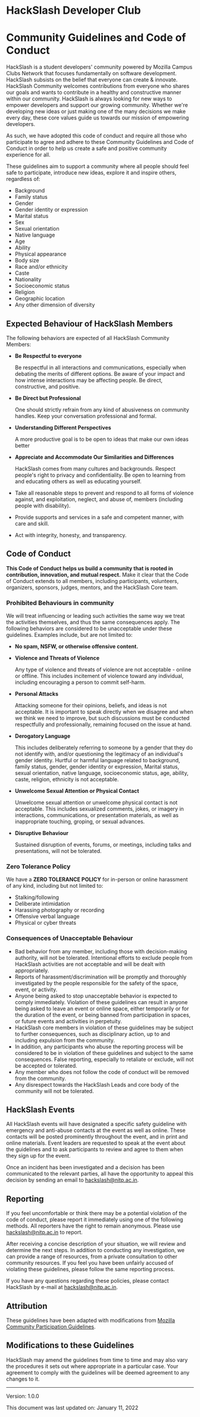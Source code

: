 # HackSlash Developer Club

# Community Guidelines and Code of Conduct

HackSlash is a student developers&#39; community powered by Mozilla Campus Clubs Network that focuses fundamentally on software development. HackSlash subsists on the belief that everyone can create &amp; innovate. HackSlash Community welcomes contributions from everyone who shares our goals and wants to contribute in a healthy and constructive manner within our community. HackSlash is always looking for new ways to empower developers and support our growing community. Whether we&#39;re developing new ideas or just making one of the many decisions we make every day, these core values guide us towards our mission of empowering developers.

As such, we have adopted this code of conduct and require all those who participate to agree and adhere to these Community Guidelines and Code of Conduct in order to help us create a safe and positive community experience for all.

These guidelines aim to support a community where all people should feel safe to participate, introduce new ideas, explore it and inspire others, regardless of:

- Background
- Family status
- Gender
- Gender identity or expression
- Marital status
- Sex
- Sexual orientation
- Native language
- Age
- Ability
- Physical appearance
- Body size
- Race and/or ethnicity
- Caste
- Nationality
- Socioeconomic status
- Religion
- Geographic location
- Any other dimension of diversity

## Expected Behaviour of HackSlash Members

The following behaviors are expected of all HackSlash Community Members:

- **Be Respectful to everyone**

    Be respectful in all interactions and communications, especially when debating the merits of different options. Be aware of your impact and how intense interactions may be affecting people. Be direct, constructive, and positive.

- **Be Direct but Professional**

    One should strictly refrain from any kind of abusiveness on community handles. Keep your conversation professional and formal.

- **Understanding Different Perspectives**

    A more productive goal is to be open to ideas that make our own ideas better

- **Appreciate and Accommodate Our Similarities and Differences**

    HackSlash comes from many cultures and backgrounds. Respect people&#39;s right to privacy and confidentiality. Be open to learning from and educating others as well as educating yourself.

- Take all reasonable steps to prevent and respond to all forms of violence against, and exploitation, neglect, and abuse of, members (including people with disability).

- Provide supports and services in a safe and competent manner, with care and skill.

- Act with integrity, honesty, and transparency.


## Code of Conduct

**This Code of Conduct helps us build a community that is rooted in contribution, innovation, and mutual respect.** Make it clear that the Code of Conduct extends to all members, including participants, volunteers, organizers, sponsors, judges, mentors, and the HackSlash Core team.

### Prohibited Behaviours in community

We will treat influencing or leading such activities the same way we treat the activities themselves, and thus the same consequences apply. The following behaviors are considered to be unacceptable under these guidelines. Examples include, but are not limited to:

- **No spam, NSFW, or otherwise offensive content.**

- **Violence and Threats of Violence**

    Any type of violence and threats of violence are not acceptable - online or offline. This includes incitement of violence toward any individual, including encouraging a person to commit self-harm.

- **Personal Attacks**

    Attacking someone for their opinions, beliefs, and ideas is not acceptable. It is important to speak directly when we disagree and when we think we need to improve, but such discussions must be conducted respectfully and professionally, remaining focused on the issue at hand.

- **Derogatory Language**

    This includes deliberately referring to someone by a gender that they do not identify with, and/or questioning the legitimacy of an individual&#39;s gender identity. Hurtful or harmful language related to background, family status, gender, gender identity or expression, Marital status, sexual orientation, native language, socioeconomic status, age, ability, caste, religion, ethnicity is not acceptable.

- **Unwelcome Sexual Attention or Physical Contact**

    Unwelcome sexual attention or unwelcome physical contact is not acceptable. This includes sexualized comments, jokes, or imagery in interactions, communications, or presentation materials, as well as inappropriate touching, groping, or sexual advances.

- **Disruptive Behaviour**

    Sustained disruption of events, forums, or meetings, including talks and presentations, will not be tolerated.


### Zero Tolerance Policy

We have a **ZERO TOLERANCE POLICY** for in-person or online harassment of any kind, including but not limited to:

- Stalking/following
- Deliberate intimidation
- Harassing photography or recording
- Offensive verbal language
- Physical or cyber threats


### Consequences of Unacceptable Behaviour

- Bad behavior from any member, including those with decision-making authority, will not be tolerated. Intentional efforts to exclude people from HackSlash activities are not acceptable and will be dealt with appropriately.
- Reports of harassment/discrimination will be promptly and thoroughly investigated by the people responsible for the safety of the space, event, or activity.
- Anyone being asked to stop unacceptable behavior is expected to comply immediately. Violation of these guidelines can result in anyone being asked to leave an event or online space, either temporarily or for the duration of the event, or being banned from participation in spaces, or future events and activities in perpetuity.
- HackSlash core members in violation of these guidelines may be subject to further consequences, such as disciplinary action, up to and including expulsion from the community.
- In addition, any participants who abuse the reporting process will be considered to be in violation of these guidelines and subject to the same consequences. False reporting, especially to retaliate or exclude, will not be accepted or tolerated.
- Any member who does not follow the code of conduct will be removed from the community.
- Any disrespect towards the HackSlash Leads and core body of the community will not be tolerated.


## HackSlash Events

All HackSlash events will have designated a specific safety guideline with emergency and anti-abuse contacts at the event as well as online. These contacts will be posted prominently throughout the event, and in print and online materials. Event leaders are requested to speak at the event about the guidelines and to ask participants to review and agree to them when they sign up for the event.

Once an incident has been investigated and a decision has been communicated to the relevant parties, all have the opportunity to appeal this decision by sending an email to [hackslash@nitp.ac.in](mailto:hackslash@nitp.ac.in).


## Reporting

If you feel uncomfortable or think there may be a potential violation of the code of conduct, please report it immediately using one of the following methods. All reporters have the right to remain anonymous. Please use [hackslash@nitp.ac.in](mailto:hackslash@nitp.ac.in) to report.

After receiving a concise description of your situation, we will review and determine the next steps. In addition to conducting any investigation, we can provide a range of resources, from a private consultation to other community resources. If you feel you have been unfairly accused of violating these guidelines, please follow the same reporting process.

If you have any questions regarding these policies, please contact HackSlash by e-mail at [hackslash@nitp.ac.in](mailto:hackslash@nitp.ac.in).


## Attribution

These guidelines have been adapted with modifications from [Mozilla Community Participation Guidelines](https://www.mozilla.org/en-US/about/governance/policies/participation/).

## Modifications to these Guidelines

HackSlash may amend the guidelines from time to time and may also vary the procedures it sets out where appropriate in a particular case. Your agreement to comply with the guidelines will be deemed agreement to any changes to it.

---

Version: 1.0.0

This document was last updated on: January 11, 2022
